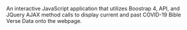 An interactive JavaScript application that utilizes Boostrap 4, API, and JQuery AJAX method calls to display current and past COVID-19 Bible Verse Data onto the webpage.
